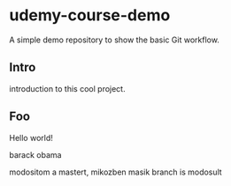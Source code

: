 # udemy-course-demo
A simple demo repository to show the basic Git workflow.

## Intro
introduction to this cool project.

## Foo
Hello world!

barack obama

modositom a mastert, mikozben masik branch is modosult
